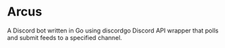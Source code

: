 # Arcus
A Discord bot written in Go using discordgo Discord API wrapper that polls and submit feeds to a specified channel.

